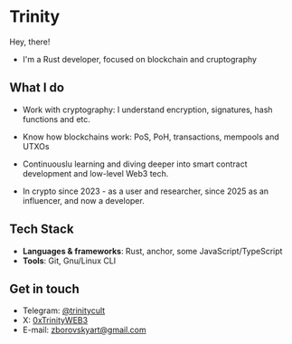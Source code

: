 # Trinity
Hey, there!

- I'm a Rust developer, focused on blockchain and cruptography

## What I do
- Work with cryptography: I understand encryption, signatures, hash functions and etc.

- Know how blockchains work: PoS, PoH, transactions, mempools and UTXOs

- Continuouslu learning and diving deeper into smart contract development and low-level Web3 tech.

- In crypto since 2023 - as a user and researcher, since 2025 as an influencer, and now a developer.

## Tech Stack
- **Languages & frameworks**: Rust, anchor, some JavaScript/TypeScript
- **Tools**: Git, Gnu/Linux CLI

## Get in touch
- Telegram:
[@trinitycult](https://t.me/trinitycult)
- X:
[0xTrinityWEB3](https://x.com/0xTrinityWEB3)
- E-mail:
zborovskyart@gmail.com

